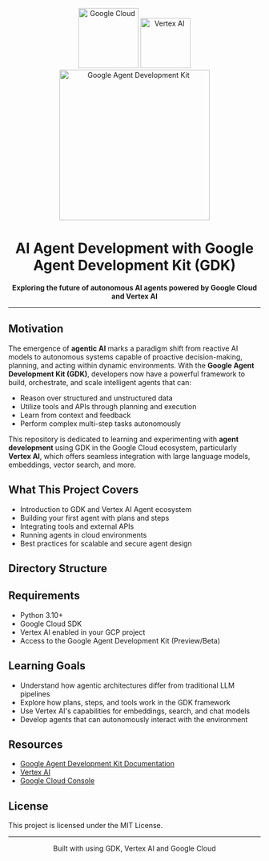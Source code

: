 <p align="center">
  <img src="https://cloud.google.com/images/social-icon-google-cloud-1200-630.png" alt="Google Cloud" width="120"/>
  <img src="https://encrypted-tbn0.gstatic.com/images?q=tbn:ANd9GcRKrTg_Ygs_SNsALOCO1-s6-KYS2CKFd0LvfA&s" alt="Vertex AI" width="100"/>
  <img src="https://google.github.io/adk-docs/assets/adk-social-card.png" alt="Google Agent Development Kit" width="300"/>
</p>

<h1 align="center">AI Agent Development with Google Agent Development Kit (GDK)</h1>

<p align="center">
  <strong>Exploring the future of autonomous AI agents powered by Google Cloud and Vertex AI</strong>
</p>

---

## Motivation

The emergence of **agentic AI** marks a paradigm shift from reactive AI models to autonomous systems capable of proactive decision-making, planning, and acting within dynamic environments. With the **Google Agent Development Kit (GDK)**, developers now have a powerful framework to build, orchestrate, and scale intelligent agents that can:

- Reason over structured and unstructured data
- Utilize tools and APIs through planning and execution
- Learn from context and feedback
- Perform complex multi-step tasks autonomously

This repository is dedicated to learning and experimenting with **agent development** using GDK in the Google Cloud ecosystem, particularly **Vertex AI**, which offers seamless integration with large language models, embeddings, vector search, and more.

##  What This Project Covers

- Introduction to GDK and Vertex AI Agent ecosystem
- Building your first agent with plans and steps
- Integrating tools and external APIs
- Running agents in cloud environments
- Best practices for scalable and secure agent design

##  Directory Structure


## Requirements

- Python 3.10+
- Google Cloud SDK
- Vertex AI enabled in your GCP project
- Access to the Google Agent Development Kit (Preview/Beta)

## Learning Goals

- Understand how agentic architectures differ from traditional LLM pipelines
- Explore how plans, steps, and tools work in the GDK framework
- Use Vertex AI's capabilities for embeddings, search, and chat models
- Develop agents that can autonomously interact with the environment

## Resources

- [Google Agent Development Kit Documentation](https://developers.google.com/agent-development-kit)
- [Vertex AI](https://cloud.google.com/vertex-ai)
- [Google Cloud Console](https://console.cloud.google.com)

## License

This project is licensed under the MIT License.

---

<p align="center">
  Built with using GDK, Vertex AI and Google Cloud
</p>

